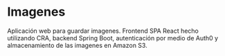 # Imagenes

Aplicación web para guardar imagenes. Frontend SPA React hecho utilizando CRA, backend Spring Boot, autenticación por medio de Auth0 y almacenamiento de las imagenes en Amazon S3.


